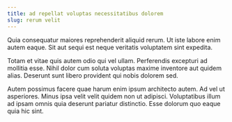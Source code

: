 ```yaml
---
title: ad repellat voluptas necessitatibus dolorem
slug: rerum velit
---
```


Quia consequatur maiores reprehenderit aliquid rerum. Ut iste labore enim autem eaque. Sit aut sequi est neque veritatis voluptatem sint expedita.

Totam et vitae quis autem odio qui vel ullam. Perferendis excepturi ad mollitia esse. Nihil dolor cum soluta voluptas maxime inventore aut quidem alias. Deserunt sunt libero provident qui nobis dolorem sed.

Autem possimus facere quae harum enim ipsum architecto autem. Ad vel ut asperiores. Minus ipsa velit velit quidem non ut adipisci. Voluptatibus illum ad ipsam omnis quia deserunt pariatur distinctio. Esse dolorum quo eaque quia hic sint.
